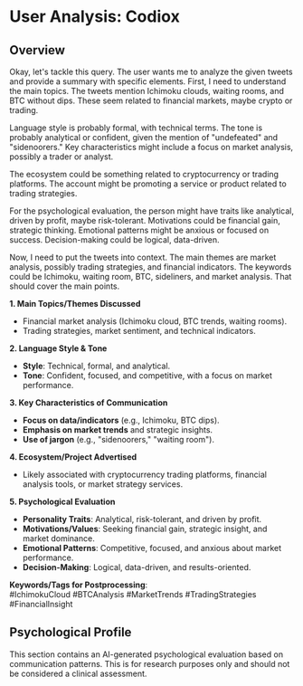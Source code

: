 # User Analysis: Codiox

## Overview

<think>
Okay, let's tackle this query. The user wants me to analyze the given tweets and provide a summary with specific elements. First, I need to understand the main topics. The tweets mention Ichimoku clouds, waiting rooms, and BTC without dips. These seem related to financial markets, maybe crypto or trading.

Language style is probably formal, with technical terms. The tone is probably analytical or confident, given the mention of "undefeated" and "sidenoorers." Key characteristics might include a focus on market analysis, possibly a trader or analyst.

The ecosystem could be something related to cryptocurrency or trading platforms. The account might be promoting a service or product related to trading strategies. 

For the psychological evaluation, the person might have traits like analytical, driven by profit, maybe risk-tolerant. Motivations could be financial gain, strategic thinking. Emotional patterns might be anxious or focused on success. Decision-making could be logical, data-driven.

Now, I need to put the tweets into context. The main themes are market analysis, possibly trading strategies, and financial indicators. The keywords could be Ichimoku, waiting room, BTC, sideliners, and market analysis. That should cover the main points.
</think>

**1. Main Topics/Themes Discussed**  
- Financial market analysis (Ichimoku cloud, BTC trends, waiting rooms).  
- Trading strategies, market sentiment, and technical indicators.  

**2. Language Style & Tone**  
- **Style**: Technical, formal, and analytical.  
- **Tone**: Confident, focused, and competitive, with a focus on market performance.  

**3. Key Characteristics of Communication**  
- **Focus on data/indicators** (e.g., Ichimoku, BTC dips).  
- **Emphasis on market trends** and strategic insights.  
- **Use of jargon** (e.g., "sidenoorers," "waiting room").  

**4. Ecosystem/Project Advertised**  
- Likely associated with cryptocurrency trading platforms, financial analysis tools, or market strategy services.  

**5. Psychological Evaluation**  
- **Personality Traits**: Analytical, risk-tolerant, and driven by profit.  
- **Motivations/Values**: Seeking financial gain, strategic insight, and market dominance.  
- **Emotional Patterns**: Competitive, focused, and anxious about market performance.  
- **Decision-Making**: Logical, data-driven, and results-oriented.  

**Keywords/Tags for Postprocessing**:  
#IchimokuCloud #BTCAnalysis #MarketTrends #TradingStrategies #FinancialInsight

## Psychological Profile

This section contains an AI-generated psychological evaluation based on communication patterns. This is for research purposes only and should not be considered a clinical assessment.